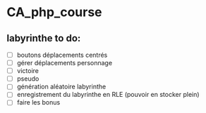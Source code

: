 # CA_php_course
 
## labyrinthe to do:
  - [ ] boutons déplacements centrés
  - [ ] gérer déplacements personnage
  - [ ] victoire
  - [ ] pseudo
  - [ ] génération aléatoire labyrinthe
  - [ ] enregistrement du labyrinthe en RLE (pouvoir en stocker plein)
  - [ ] faire les bonus